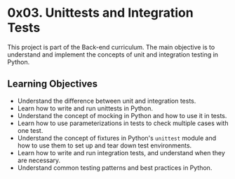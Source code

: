 # 0x03. Unittests and Integration Tests

This project is part of the Back-end curriculum. The main objective is to understand and implement the concepts of unit and integration testing in Python.

## Learning Objectives

- Understand the difference between unit and integration tests.
- Learn how to write and run unittests in Python.
- Understand the concept of mocking in Python and how to use it in tests.
- Learn how to use parameterizations in tests to check multiple cases with one test.
- Understand the concept of fixtures in Python's `unittest` module and how to use them to set up and tear down test environments.
- Learn how to write and run integration tests, and understand when they are necessary.
- Understand common testing patterns and best practices in Python.
